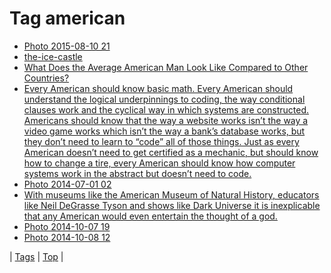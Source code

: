 <!--
title: Tag american
date: 2020-06-28T15:26:58.615Z
tags:
-->
# Tag american

 * [Photo 2015-08-10 21](126366684154.md)
 * [the-ice-castle](143832041494.md)
 * [What Does the Average American Man Look Like Compared to Other Countries?](64305125957.md)
 * [Every American should know basic math. Every American should understand the logical underpinnings to coding, the way conditional clauses work and the cyclical way in which systems are constructed. Americans should know that the way a website works isn’t the way a video game works which isn’t the way a bank’s database works, but they don’t need to learn to “code” all of those things. Just as every American doesn’t need to get certified as a mechanic, but should know how to change a tire, every American should know how computer systems work in the abstract but doesn’t need to code.](71646687175.md)
 * [Photo 2014-07-01 02](90416248599.md)
 * [With museums like the American Museum of Natural History, educators like Neil DeGrasse Tyson and shows like Dark Universe it is inexplicable that any American would even entertain the thought of a god.](90475799799.md)
 * [Photo 2014-10-07 19](99423004449.md)
 * [Photo 2014-10-08 12](99480402257.md)

| [Tags](tags.md) | [Top](index.md) |
